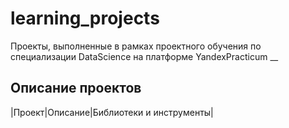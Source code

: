 # learning_projects
 Проекты, выполненные в рамках проектного обучения по специализации DataScience на платформе YandexPracticum
__
## Описание проектов
|Проект|Описание|Библиотеки и инструменты|
